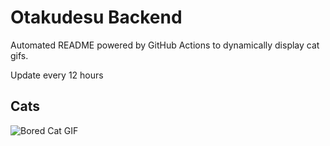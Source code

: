 # Otakudesu Backend

Automated README powered by GitHub Actions to dynamically display cat gifs.

 Update every 12 hours

## Cats

![Bored Cat GIF](https://media3.giphy.com/media/mlvseq9yvZhba/200.gif?cid=9acd02dacluf4g1q7rm1f6uccwb5nt6lme9l68wh01f8v18t&ep=v1_gifs_search&rid=200.gif&ct=g)
